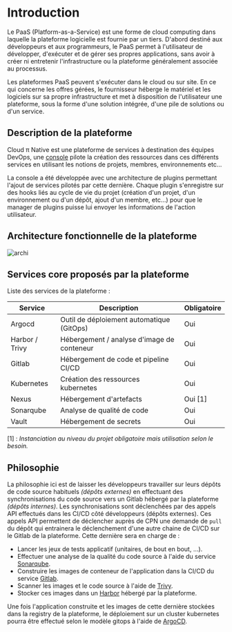 # Introduction

Le PaaS (Platform-as-a-Service) est une forme de cloud computing dans laquelle la plateforme logicielle est fournie par un tiers. D'abord destiné aux développeurs et aux programmeurs, le PaaS permet à l'utilisateur de développer, d'exécuter et de gérer ses propres applications, sans avoir à créer ni entretenir l'infrastructure ou la plateforme généralement associée au processus.

Les plateformes PaaS peuvent s'exécuter dans le cloud ou sur site. En ce qui concerne les offres gérées, le fournisseur héberge le matériel et les logiciels sur sa propre infrastructure et met à disposition de l'utilisateur une plateforme, sous la forme d'une solution intégrée, d'une pile de solutions ou d'un service.

## Description de la plateforme

Cloud π Native est une plateforme de services à destination des équipes DevOps, une [console](https://github.com/cloud-pi-native/console) pilote la création des ressources dans ces différents services en utilisant les notions de projets, membres, environnements etc...

La console a été développée avec une architecture de plugins permettant l'ajout de services pilotés par cette dernière. Chaque plugin s'enregistre sur des hooks liés au cycle de vie du projet (création d'un projet, d'un environnement ou d'un dépôt, ajout d'un membre, etc...) pour que le manager de plugins puisse lui envoyer les informations de l'action utilisateur.

## Architecture fonctionnelle de la plateforme

![archi](/img/architecture.png)

## Services core proposés par la plateforme

Liste des services de la plateforme :

| Service        | Description                                | Obligatoire |
| -------------- | ------------------------------------------ | ----------- |
| Argocd         | Outil de déploiement automatique (GitOps)  | Oui         |
| Harbor / Trivy | Hébergement / analyse d'image de conteneur | Oui         |
| Gitlab         | Hébergement de code et pipeline CI/CD      | Oui         |
| Kubernetes     | Création des ressources kubernetes         | Oui         |
| Nexus          | Hébergement d'artefacts                    | Oui [1]     |
| Sonarqube      | Analyse de qualité de code                 | Oui         |
| Vault          | Hébergement de secrets                     | Oui         |

[1] : *Instanciation au niveau du projet obligatoire mais utilisation selon le besoin.*

## Philosophie

La philosophie ici est de laisser les développeurs travailler sur leurs dépôts de code source habituels *(dépôts externes)* en effectuant des synchronisations du code source vers un Gitlab hébergé par la plateforme *(dépôts internes)*.
Les synchronisations sont déclenchées par des appels API effectués dans les CI/CD côté développeurs (dépôts externes).
Ces appels API permettent de déclencher auprès de CPN une demande de `pull` du dépôt qui entrainera le déclenchement d'une autre chaine de CI/CD sur le Gitlab de la plateforme. Cette dernière sera en charge de :

- Lancer les jeux de tests applicatif (unitaires, de bout en bout, ...).
- Effectuer une analyse de la qualité du code source à l'aide du service [Sonarqube](https://www.sonarqube.org/).
- Construire les images de conteneur de l'application dans la CI/CD du service [Gitlab](https://about.gitlab.com/).
- Scanner les images et le code source à l'aide de [Trivy](https://aquasecurity.github.io/trivy).
- Stocker ces images dans un [Harbor](https://goharbor.io/) hébergé par la plateforme.

Une fois l'application construite et les images de cette dernière stockées dans la registry de la plateforme, le déploiement sur un cluster kubernetes pourra être effectué selon le modèle gitops à l'aide de [ArgoCD](https://argo-cd.readthedocs.io/en/stable/).

